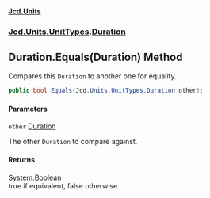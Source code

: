 #### [Jcd.Units](index.md 'index')
### [Jcd.Units.UnitTypes](Jcd.Units.UnitTypes.md 'Jcd.Units.UnitTypes').[Duration](Jcd.Units.UnitTypes.Duration.md 'Jcd.Units.UnitTypes.Duration')

## Duration.Equals(Duration) Method

Compares this `Duration` to another one for equality.

```csharp
public bool Equals(Jcd.Units.UnitTypes.Duration other);
```
#### Parameters

<a name='Jcd.Units.UnitTypes.Duration.Equals(Jcd.Units.UnitTypes.Duration).other'></a>

`other` [Duration](Jcd.Units.UnitTypes.Duration.md 'Jcd.Units.UnitTypes.Duration')

The other `Duration` to compare against.

#### Returns
[System.Boolean](https://docs.microsoft.com/en-us/dotnet/api/System.Boolean 'System.Boolean')  
true if equivalent, false otherwise.